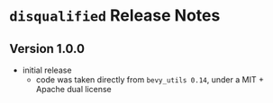 # `disqualified` Release Notes

## Version 1.0.0

- initial release
  - code was taken directly from `bevy_utils 0.14`, under a MIT + Apache dual license
